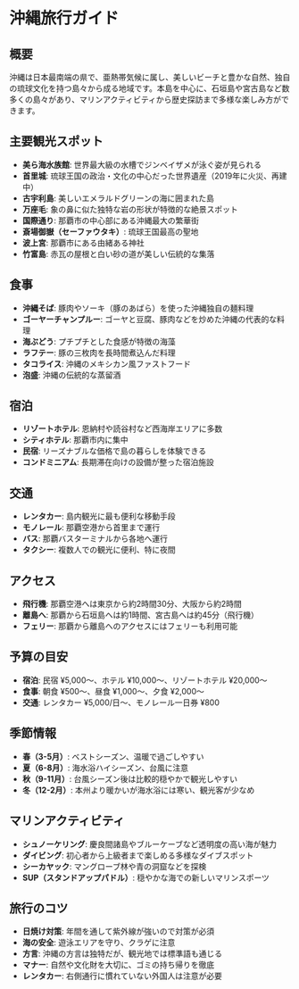 # 沖縄旅行ガイド

## 概要
沖縄は日本最南端の県で、亜熱帯気候に属し、美しいビーチと豊かな自然、独自の琉球文化を持つ島々から成る地域です。本島を中心に、石垣島や宮古島など数多くの島々があり、マリンアクティビティから歴史探訪まで多様な楽しみ方ができます。

## 主要観光スポット
- **美ら海水族館**: 世界最大級の水槽でジンベイザメが泳ぐ姿が見られる
- **首里城**: 琉球王国の政治・文化の中心だった世界遺産（2019年に火災、再建中）
- **古宇利島**: 美しいエメラルドグリーンの海に囲まれた島
- **万座毛**: 象の鼻に似た独特な岩の形状が特徴的な絶景スポット
- **国際通り**: 那覇市の中心部にある沖縄最大の繁華街
- **斎場御嶽（セーファウタキ）**: 琉球王国最高の聖地
- **波上宮**: 那覇市にある由緒ある神社
- **竹富島**: 赤瓦の屋根と白い砂の道が美しい伝統的な集落

## 食事
- **沖縄そば**: 豚肉やソーキ（豚のあばら）を使った沖縄独自の麺料理
- **ゴーヤーチャンプルー**: ゴーヤと豆腐、豚肉などを炒めた沖縄の代表的な料理
- **海ぶどう**: プチプチとした食感が特徴の海藻
- **ラフテー**: 豚の三枚肉を長時間煮込んだ料理
- **タコライス**: 沖縄のメキシカン風ファストフード
- **泡盛**: 沖縄の伝統的な蒸留酒

## 宿泊
- **リゾートホテル**: 恩納村や読谷村など西海岸エリアに多数
- **シティホテル**: 那覇市内に集中
- **民宿**: リーズナブルな価格で島の暮らしを体験できる
- **コンドミニアム**: 長期滞在向けの設備が整った宿泊施設

## 交通
- **レンタカー**: 島内観光に最も便利な移動手段
- **モノレール**: 那覇空港から首里まで運行
- **バス**: 那覇バスターミナルから各地へ運行
- **タクシー**: 複数人での観光に便利、特に夜間

## アクセス
- **飛行機**: 那覇空港へは東京から約2時間30分、大阪から約2時間
- **離島へ**: 那覇から石垣島へは約1時間、宮古島へは約45分（飛行機）
- **フェリー**: 那覇から離島へのアクセスにはフェリーも利用可能

## 予算の目安
- **宿泊**: 民宿 ¥5,000〜、ホテル ¥10,000〜、リゾートホテル ¥20,000〜
- **食事**: 朝食 ¥500〜、昼食 ¥1,000〜、夕食 ¥2,000〜
- **交通**: レンタカー ¥5,000/日〜、モノレール一日券 ¥800

## 季節情報
- **春（3-5月）**: ベストシーズン、温暖で過ごしやすい
- **夏（6-8月）**: 海水浴ハイシーズン、台風に注意
- **秋（9-11月）**: 台風シーズン後は比較的穏やかで観光しやすい
- **冬（12-2月）**: 本州より暖かいが海水浴には寒い、観光客が少なめ

## マリンアクティビティ
- **シュノーケリング**: 慶良間諸島やブルーケーブなど透明度の高い海が魅力
- **ダイビング**: 初心者から上級者まで楽しめる多様なダイブスポット
- **シーカヤック**: マングローブ林や青の洞窟などを探検
- **SUP（スタンドアップパドル）**: 穏やかな海での新しいマリンスポーツ

## 旅行のコツ
- **日焼け対策**: 年間を通して紫外線が強いので対策が必須
- **海の安全**: 遊泳エリアを守り、クラゲに注意
- **方言**: 沖縄の方言は独特だが、観光地では標準語も通じる
- **マナー**: 自然や文化財を大切に、ゴミの持ち帰りを徹底
- **レンタカー**: 右側通行に慣れていない外国人は注意が必要 